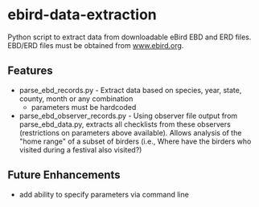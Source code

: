 # ebird-data-extraction
Python script to extract data from downloadable eBird EBD and ERD files. EBD/ERD files must be obtained from www.ebird.org.

## Features
* parse_ebd_records.py - Extract data based on species, year, state, county, month or any combination
  * parameters must be hardcoded
* parse_ebd_observer_records.py - Using observer file output from parse_ebd_data.py, extracts all checklists from these observers (restrictions on parameters above available). Allows analysis of the "home range" of a subset of birders (i.e., Where have the birders who visited during a festival also visited?)

## Future Enhancements
* add ability to specify parameters via command line

